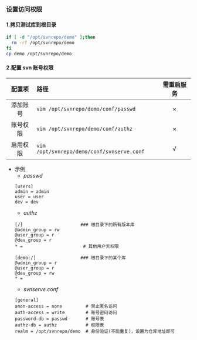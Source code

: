 ### 设置访问权限

#### 1.拷贝测试库到根目录
```sh
if [ -d "/opt/svnrepo/demo" ];then
  rm -rf /opt/svnrepo/demo
fi
cp demo /opt/svnrepo/demo
```

#### 2.配置 svn 账号权限

| 配置项  | 路径                                       | 需重启服务 |
| :--: | :--------------------------------------- | :---: |
| 添加账号 | `vim /opt/svnrepo/demo/conf/passwd`      |   ×   |
| 账号权限 | `vim /opt/svnrepo/demo/conf/authz`       |   ×   |
| 启用权限 | `vim /opt/svnrepo/demo/conf/svnserve.conf` |   √   |

- 示例
  - *passwd*
  ```
  [users]
  admin = admin
  user = user
  dev = dev
  ```
  - *authz*
  ```
  [/]                      ### 根目录下的所有版本库
  @admin_group = rw
  @user_group = r
  @dev_group = r
  * =                       # 其他用户无权限

  [demo:/]                 ### 根目录下的某个库
  @admin_group = r
  @user_group = r
  @dev_group = rw
  * =
  ```
  - *svnserve.conf*
  ```
  [general]
  anon-access = none         # 禁止匿名访问
  auth-access = write        # 账号密码访问
  password-db = passwd       # 账号表
  authz-db = authz           # 权限表
  realm = /opt/svnrepo/demo  # 身份验证(不能重复)，设置为仓库地址即可
  ```